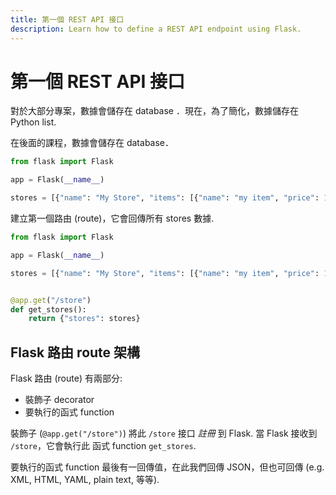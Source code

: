 ```yaml
---
title: 第一個 REST API 接口
description: Learn how to define a REST API endpoint using Flask.
---
```


# 第一個 REST API 接口

對於大部分專案，數據會儲存在 database ．現在，為了簡化，數據儲存在 Python list.

在後面的課程，數據會儲存在 database．

```py title="app.py"
from flask import Flask

app = Flask(__name__)

stores = [{"name": "My Store", "items": [{"name": "my item", "price": 15.99}]}] # 數據儲存
```

建立第一個路由 (route)，它會回傳所有 stores 數據.

```py title="app.py"
from flask import Flask

app = Flask(__name__)

stores = [{"name": "My Store", "items": [{"name": "my item", "price": 15.99}]}]


@app.get("/store")
def get_stores():
    return {"stores": stores}
```

## Flask 路由 route 架構

Flask 路由 (route) 有兩部分:

- 裝飾子 decorator
- 要執行的函式 function

裝飾子 (`@app.get("/store")`) 將此 `/store` 接口 _註冊_ 到 Flask. 當 Flask 接收到 `/store`，它會執行此 函式 function `get_stores`.

要執行的函式 function 最後有一回傳值，在此我們回傳 JSON，但也可回傳 (e.g. XML, HTML, YAML, plain text, 等等).
